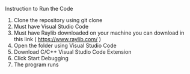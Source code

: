 Instruction to Run the Code
1. Clone the repository using git clone
2. Must have Visual Studio Code
3. Must have Raylib downloaded on your machine you can download in this link ( https://www.raylib.com/ )
4. Open the  folder using Visual Studio Code
5. Download C/C++ Visual Studio Code Extension
6. Click Start Debugging
7. The program runs
